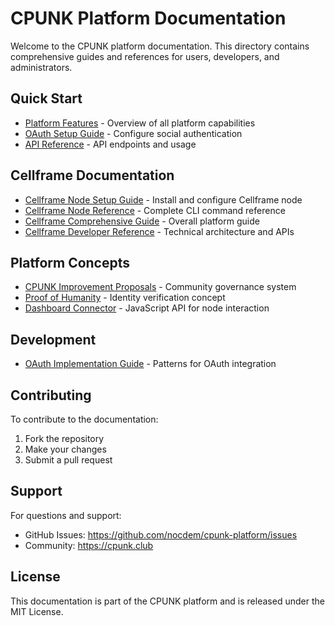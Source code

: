 # CPUNK Platform Documentation

Welcome to the CPUNK platform documentation. This directory contains comprehensive guides and references for users, developers, and administrators.

## Quick Start

- [Platform Features](PLATFORM_FEATURES.md) - Overview of all platform capabilities
- [OAuth Setup Guide](OAUTH_SETUP.md) - Configure social authentication
- [API Reference](API_REFERENCE.md) - API endpoints and usage

## Cellframe Documentation

- [Cellframe Node Setup Guide](cellframe-node-setup-guide.md) - Install and configure Cellframe node
- [Cellframe Node Reference](cellframe-node-reference.md) - Complete CLI command reference
- [Cellframe Comprehensive Guide](cellframe-comprehensive-guide.md) - Overall platform guide
- [Cellframe Developer Reference](cellframe-developer-reference.md) - Technical architecture and APIs

## Platform Concepts

- [CPUNK Improvement Proposals](cpunk-improvement-proposals-guide.md) - Community governance system
- [Proof of Humanity](poh-concept.md) - Identity verification concept
- [Dashboard Connector](dashboardConnector.md) - JavaScript API for node interaction

## Development

- [OAuth Implementation Guide](oauth_implementation_guide.md) - Patterns for OAuth integration

## Contributing

To contribute to the documentation:
1. Fork the repository
2. Make your changes
3. Submit a pull request

## Support

For questions and support:
- GitHub Issues: https://github.com/nocdem/cpunk-platform/issues
- Community: https://cpunk.club

## License

This documentation is part of the CPUNK platform and is released under the MIT License.